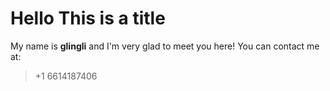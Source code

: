 # Hello This is a title
My name is **glingli** and I'm very glad to meet you here!
You can contact me at:
> +1 6614187406

